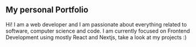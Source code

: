 ## My personal Portfolio

Hi! I am a web developer and I am passionate about everything related to software, computer science and code. I am currently focused on Frontend Development using mostly React and Nextjs, take a look at my projects :) 